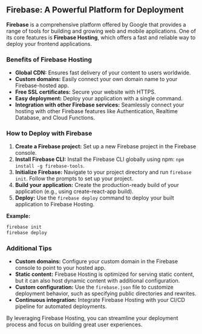 ## Firebase: A Powerful Platform for Deployment

**Firebase** is a comprehensive platform offered by Google that provides a range of tools for building and growing web and mobile applications. One of its core features is **Firebase Hosting**, which offers a fast and reliable way to deploy your frontend applications.

### Benefits of Firebase Hosting

* **Global CDN:** Ensures fast delivery of your content to users worldwide.
* **Custom domains:** Easily connect your own domain name to your Firebase-hosted app.
* **Free SSL certificates:** Secure your website with HTTPS.
* **Easy deployment:** Deploy your application with a single command.
* **Integration with other Firebase services:** Seamlessly connect your hosting with other Firebase features like Authentication, Realtime Database, and Cloud Functions.

### How to Deploy with Firebase

1. **Create a Firebase project:** Set up a new Firebase project in the Firebase console.
2. **Install Firebase CLI:** Install the Firebase CLI globally using npm: `npm install -g firebase-tools`.
3. **Initialize Firebase:** Navigate to your project directory and run `firebase init`. Follow the prompts to set up your project.
4. **Build your application:** Create the production-ready build of your application (e.g., using create-react-app build).
5. **Deploy:** Use the `firebase deploy` command to deploy your built application to Firebase Hosting.

**Example:**

```bash
firebase init
firebase deploy
```

### Additional Tips

* **Custom domains:** Configure your custom domain in the Firebase console to point to your hosted app.
* **Static content:** Firebase Hosting is optimized for serving static content, but it can also host dynamic content with additional configuration.
* **Custom configuration:** Use the `firebase.json` file to customize deployment behavior, such as specifying public directories and rewrites.
* **Continuous integration:** Integrate Firebase Hosting with your CI/CD pipeline for automated deployments.

By leveraging Firebase Hosting, you can streamline your deployment process and focus on building great user experiences.
